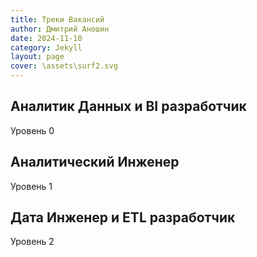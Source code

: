 ```yaml
---
title: Треки Вакансий
author: Дмитрий Аношин
date: 2024-11-10
category: Jekyll
layout: page
cover: \assets\surf2.svg
---
```


## Аналитик Данных и BI разработчик

Уровень 0

## Аналитический Инженер

Уровень 1

## Дата Инженер и ETL разработчик

Уровень 2
